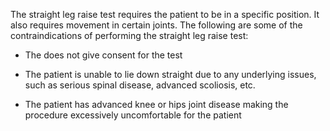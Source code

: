 The straight leg raise test requires the patient to be in a specific position. It also requires movement in certain joints. The following are some of the contraindications of performing the straight leg raise test:

- The does not give consent for the test

- The patient is unable to lie down straight due to any underlying issues, such as serious spinal disease, advanced scoliosis, etc.

- The patient has advanced knee or hips joint disease making the procedure excessively uncomfortable for the patient